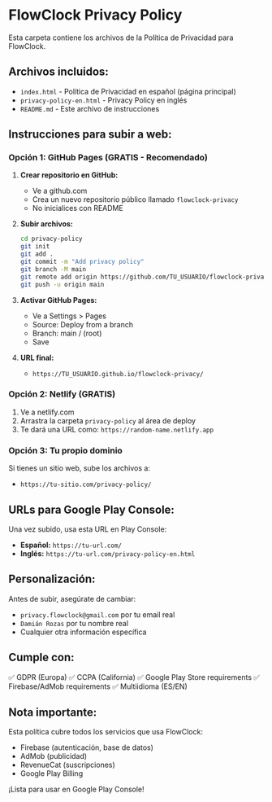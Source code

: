 # FlowClock Privacy Policy

Esta carpeta contiene los archivos de la Política de Privacidad para FlowClock.

## Archivos incluidos:

- `index.html` - Política de Privacidad en español (página principal)
- `privacy-policy-en.html` - Privacy Policy en inglés
- `README.md` - Este archivo de instrucciones

## Instrucciones para subir a web:

### Opción 1: GitHub Pages (GRATIS - Recomendado)

1. **Crear repositorio en GitHub:**
   - Ve a github.com
   - Crea un nuevo repositorio público llamado `flowclock-privacy`
   - No inicialices con README

2. **Subir archivos:**
   ```bash
   cd privacy-policy
   git init
   git add .
   git commit -m "Add privacy policy"
   git branch -M main
   git remote add origin https://github.com/TU_USUARIO/flowclock-privacy.git
   git push -u origin main
   ```

3. **Activar GitHub Pages:**
   - Ve a Settings > Pages
   - Source: Deploy from a branch
   - Branch: main / (root)
   - Save

4. **URL final:**
   - `https://TU_USUARIO.github.io/flowclock-privacy/`

### Opción 2: Netlify (GRATIS)

1. Ve a netlify.com
2. Arrastra la carpeta `privacy-policy` al área de deploy
3. Te dará una URL como: `https://random-name.netlify.app`

### Opción 3: Tu propio dominio

Si tienes un sitio web, sube los archivos a:
- `https://tu-sitio.com/privacy-policy/`

## URLs para Google Play Console:

Una vez subido, usa esta URL en Play Console:
- **Español:** `https://tu-url.com/`
- **Inglés:** `https://tu-url.com/privacy-policy-en.html`

## Personalización:

Antes de subir, asegúrate de cambiar:
- `privacy.flowclock@gmail.com` por tu email real
- `Damián Rozas` por tu nombre real
- Cualquier otra información específica

## Cumple con:

✅ GDPR (Europa)
✅ CCPA (California)
✅ Google Play Store requirements
✅ Firebase/AdMob requirements
✅ Multiidioma (ES/EN)

## Nota importante:

Esta política cubre todos los servicios que usa FlowClock:
- Firebase (autenticación, base de datos)
- AdMob (publicidad)
- RevenueCat (suscripciones)
- Google Play Billing

¡Lista para usar en Google Play Console!